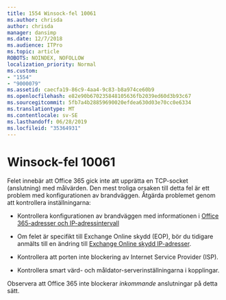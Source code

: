 ```yaml
---
title: 1554 Winsock-fel 10061
ms.author: chrisda
author: chrisda
manager: dansimp
ms.date: 12/7/2018
ms.audience: ITPro
ms.topic: article
ROBOTS: NOINDEX, NOFOLLOW
localization_priority: Normal
ms.custom:
- "1554"
- "9000079"
ms.assetid: caecfa19-86c9-4aa4-9c83-b8a974ce60b9
ms.openlocfilehash: e82e90b670235848105636fb2039ed60d3b93c67
ms.sourcegitcommit: 5fb7a4b28859690020efdea630d03e70cc0e6334
ms.translationtype: MT
ms.contentlocale: sv-SE
ms.lasthandoff: 06/28/2019
ms.locfileid: "35364931"
---
```

# <a name="winsock-error-10061"></a>Winsock-fel 10061

Felet innebär att Office 365 gick inte att upprätta en TCP-socket (anslutning) med målvärden. Den mest troliga orsaken till detta fel är ett problem med konfigurationen av brandväggen. Åtgärda problemet genom att kontrollera inställningarna:

- Kontrollera konfigurationen av brandväggen med informationen i [Office 365-adresser och IP-adressintervall](https://docs.microsoft.com/office365/enterprise/urls-and-ip-address-ranges)

- Om felet är specifikt till Exchange Online skydd (EOP), bör du tidigare anmälts till en ändring till [Exchange Online skydd IP-adresser](https://docs.microsoft.com/office365/SecurityCompliance/eop/exchange-online-protection-ip-addresses).

- Kontrollera att porten inte blockering av Internet Service Provider (ISP).

- Kontrollera smart värd- och måldator-serverinställningarna i kopplingar.

Observera att Office 365 inte blockerar *inkommande* anslutningar på detta sätt.
